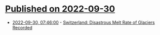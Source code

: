 # [Published on 2022-09-30](index.md)

* [2022-09-30, 07:46:00](https://soylentnews.org/article.pl?sid=22/09/29/1827207&from=rss) - [Switzerland: Disastrous Melt Rate of Glaciers Recorded](https://soylentnews.org/article.pl?sid=22/09/29/1827207&from=rss)
